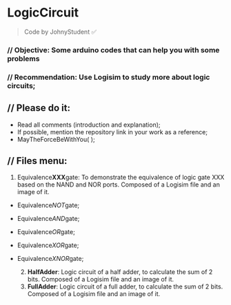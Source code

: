 # LogicCircuit
> Code by JohnyStudent :white_check_mark:
### // Objective: Some arduino codes that can help you with some problems
### // Recommendation: Use Logisim to study more about logic circuits;
## // Please do it:
  - Read all comments (introduction and explanation);
  - If possible, mention the repository link in your work as a reference;
  - MayTheForceBeWithYou( );

## // Files menu:
  01) Equivalence**XXX**gate: To demonstrate the equivalence of logic gate XXX based on the NAND and NOR ports. Composed of a Logisim file and an image of it.

* Equivalence*NOT*gate;
* Equivalence*AND*gate;
* Equivalence*OR*gate;
* Equivalence*XOR*gate;
* Equivalence*XNOR*gate;
  
  02) **HalfAdder**: Logic circuit of a half adder, to calculate the sum of 2 bits. Composed of a Logisim file and an image of it.
  03) **FullAdder**: Logic circuit of a full adder, to calculate the sum of 2 bits. Composed of a Logisim file and an image of it.
